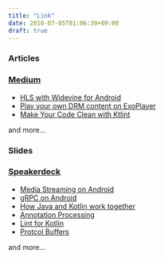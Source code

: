 ```yaml
---
title: "Link"
date: 2018-07-05T01:06:39+09:00
draft: true
---
```


<h3 class="major">Articles</h3>

### [Medium](https://medium.com/@takusemba)

* [HLS with Widevine for Android](https://medium.com/@takusemba/hls-with-widevine-for-android-de3f41027ed2)
* [Play your own DRM content on ExoPlayer](https://medium.com/@takusemba/play-your-own-drm-content-on-exoplayer-e8ed73d5864c)
* [Make Your Code Clean with Ktlint](https://medium.com/@takusemba/make-your-code-clean-with-ktlint-bf651c5924e8)

<p class="and_more">and more...</p>

<h3 class="major">Slides</h3>

### [Speakerdeck](https://speakerdeck.com/takusemba)

* [Media Streaming on Android](https://speakerdeck.com/takusemba/droidkaigi-1)
* [gRPC on Android](https://speakerdeck.com/takusemba/droidconsf-report)
* [How Java and Kotlin work together](https://speakerdeck.com/takusemba/how-java-and-kotlin-work-together-at-ca-dot-kt-number-2)
* [Annotation Processing](https://speakerdeck.com/takusemba/annotation-processing-at-potatochips-number-43)
* [Lint for Kotlin](https://speakerdeck.com/takusemba/lint-for-kotlin)
* [Protcol Buffers](hhttps://speakerdeck.com/takusemba/protocol-buffers-at-potatochips-number-1)

<p class="and_more">and more...</p>